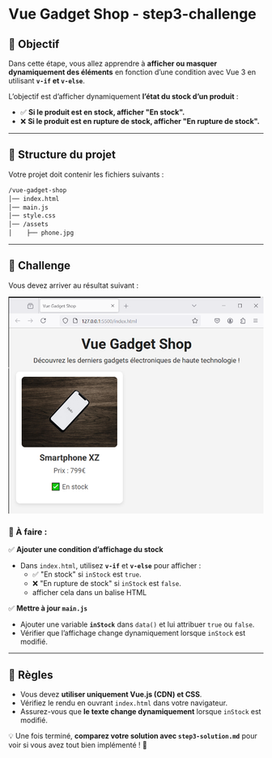 # Vue Gadget Shop - step3-challenge

## 🎯 Objectif

Dans cette étape, vous allez apprendre à **afficher ou masquer dynamiquement des éléments** en fonction d’une condition avec Vue 3 en utilisant **`v-if` et `v-else`**.

L’objectif est d’afficher dynamiquement **l’état du stock d’un produit** :

- ✅ **Si le produit est en stock, afficher "En stock".**
- ❌ **Si le produit est en rupture de stock, afficher "En rupture de stock".**

---

## 📂 Structure du projet

Votre projet doit contenir les fichiers suivants :

```bash
/vue-gadget-shop
│── index.html
│── main.js
│── style.css
│── /assets
│    ├── phone.jpg
```

---

## 🚀 Challenge

Vous devez arriver au résultat suivant :

![Challenge](images/step3-challenge.png)

### 🎯 À faire :

✅ **Ajouter une condition d’affichage du stock**

- Dans `index.html`, utilisez **`v-if`** et **`v-else`** pour afficher :
  - ✅ "En stock" si `inStock` est `true`.
  - ❌ "En rupture de stock" si `inStock` est `false`.
  - afficher cela dans un balise HTML <p>

✅ **Mettre à jour `main.js`**

- Ajouter une variable **`inStock`** dans `data()` et lui attribuer `true` ou `false`.
- Vérifier que l’affichage change dynamiquement lorsque `inStock` est modifié.

---

## 📌 Règles

- Vous devez **utiliser uniquement Vue.js (CDN) et CSS**.
- Vérifiez le rendu en ouvrant `index.html` dans votre navigateur.
- Assurez-vous que **le texte change dynamiquement** lorsque `inStock` est modifié.

💡 Une fois terminé, **comparez votre solution avec `step3-solution.md`** pour voir si vous avez tout bien implémenté ! 🚀
